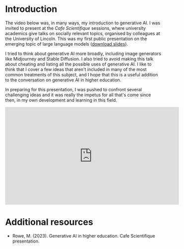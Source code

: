 # Introduction

The video below was, in many ways, my introduction to generative AI. I was invited to present at the *Cafe Scientifique* sessions, where university academics give talks on socially relevant topics, organised by colleagues at the University of Lincoln. This was my first public presentation on the emerging topic of large language models ([download slides](./media/Rowe%20(2023)%20-%20Cafe%20Scientifique%20-%20Generative%20AI%20in%20higher%20education.pdf)).

I tried to think about generative AI more broadly, including image generators like Midjourney and Stable Diffusion. I also tried to avoid making this talk about cheating and listing all the possible uses of generative AI. I like to think that I cover a few ideas that aren't included in many of the most common treatments of this subject, and I hope that this is a useful addition to the conversation on generative AI in higher education.

In preparing for this presentation, I was pushed to confront several challenging ideas and it was really the impetus for all that's come since then, in my own development and learning in this field.

<iframe width="560" height="315" src="https://www.youtube.com/embed/g81HLWpRovE?si=RAieNpTUNAhk6T-C" title="YouTube video player" frameborder="0" allow="accelerometer; autoplay; clipboard-write; encrypted-media; gyroscope; picture-in-picture; web-share" allowfullscreen></iframe>

# Additional resources

- Rowe, M. (2023). Generative AI in higher education. Cafe Scientifique presentation.
